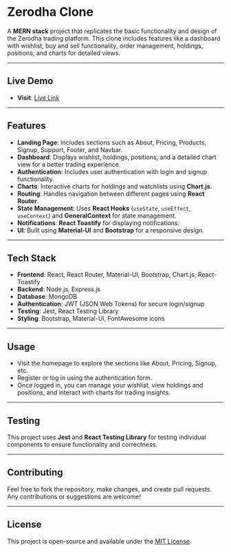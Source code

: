 # Zerodha Clone

A **MERN stack** project that replicates the basic functionality and design of the Zerodha trading platform. This clone includes features like a dashboard with wishlist, buy and sell functionality, order management, holdings, positions, and charts for detailed views.

---

## Live Demo

- **Visit**: [Live Link]()

---

## Features

- **Landing Page**: Includes sections such as About, Pricing, Products, Signup, Support, Footer, and Navbar.
- **Dashboard**: Displays wishlist, holdings, positions, and a detailed chart view for a better trading experience.
- **Authentication**: Includes user authentication with login and signup functionality.
- **Charts**: Interactive charts for holdings and watchlists using **Chart.js**.
- **Routing**: Handles navigation between different pages using **React Router**.
- **State Management**: Uses **React Hooks** (`useState`, `useEffect`, `useContext`) and **GeneralContext** for state management.
- **Notifications**: **React Toastify** for displaying notifications.
- **UI**: Built using **Material-UI** and **Bootstrap** for a responsive design.

---

## Tech Stack

- **Frontend**: React, React Router, Material-UI, Bootstrap, Chart.js, React-Toastify
- **Backend**: Node.js, Express.js
- **Database**: MongoDB
- **Authentication**: JWT (JSON Web Tokens) for secure login/signup
- **Testing**: Jest, React Testing Library
- **Styling**: Bootstrap, Material-UI, FontAwesome icons

---

## Usage

- Visit the homepage to explore the sections like About, Pricing, Signup, etc.
- Register or log in using the authentication form.
- Once logged in, you can manage your wishlist, view holdings and positions, and interact with charts for trading insights.

---

## Testing

This project uses **Jest** and **React Testing Library** for testing individual components to ensure functionality and correctness.

---

## Contributing

Feel free to fork the repository, make changes, and create pull requests. Any contributions or suggestions are welcome!

---

## License

This project is open-source and available under the [MIT License](LICENSE).
